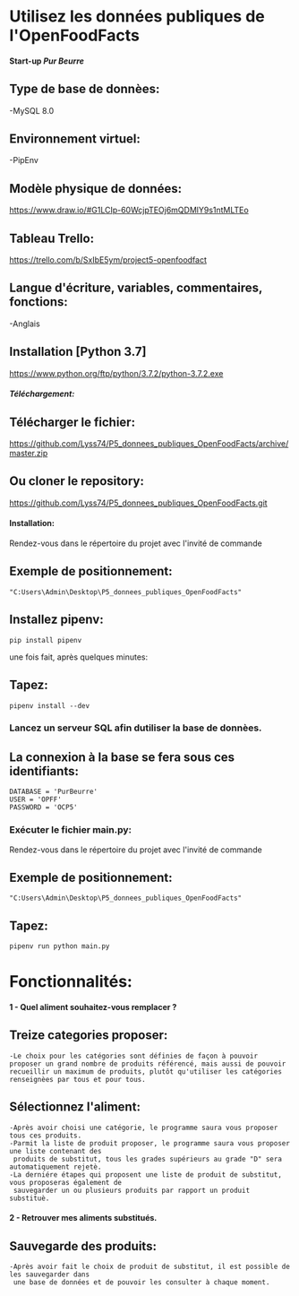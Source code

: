 # Utilisez les données publiques de l'OpenFoodFacts

#### Start-up *Pur Beurre*

## Type de base de donnèes:
-MySQL 8.0

## Environnement virtuel:
-PipEnv

## Modèle physique de données: 
https://www.draw.io/#G1LCIp-60WcjpTEOj6mQDMlY9s1ntMLTEo

## Tableau Trello:
https://trello.com/b/SxIbE5ym/project5-openfoodfact

## Langue d'écriture, variables, commentaires, fonctions: 
-Anglais

## Installation [Python 3.7]
https://www.python.org/ftp/python/3.7.2/python-3.7.2.exe

##### Téléchargement:

## Télécharger le fichier: 
https://github.com/Lyss74/P5_donnees_publiques_OpenFoodFacts/archive/master.zip

## Ou cloner le repository:
https://github.com/Lyss74/P5_donnees_publiques_OpenFoodFacts.git

#### Installation:
Rendez-vous dans le répertoire du projet avec l'invité de commande

## Exemple de positionnement: 
    "C:Users\Admin\Desktop\P5_donnees_publiques_OpenFoodFacts"

## Installez pipenv: 
    pip install pipenv

une fois fait, après quelques minutes:

## Tapez: 
    pipenv install --dev 

### Lancez un serveur SQL afin dutiliser la base de donnèes.

## La connexion à la base se fera sous ces identifiants: 
    DATABASE = 'PurBeurre'
    USER = 'OPFF' 
    PASSWORD = 'OCP5' 

### Exécuter le fichier main.py:

Rendez-vous dans le répertoire du projet avec l'invité de commande

## Exemple de positionnement: 
    "C:Users\Admin\Desktop\P5_donnees_publiques_OpenFoodFacts"

## Tapez: 
    pipenv run python main.py


# Fonctionnalités:

#### 1 - Quel aliment souhaitez-vous remplacer ? 

## Treize categories proposer:
    -Le choix pour les catégories sont définies de façon à pouvoir proposer un grand nombre de produits référencé, mais aussi de pouvoir recueillir un maximum de produits, plutôt qu'utiliser les catégories renseignèes par tous et pour tous.

## Sélectionnez l'aliment:
    -Après avoir choisi une catégorie, le programme saura vous proposer tous ces produits. 
    -Parmit la liste de produit proposer, le programme saura vous proposer une liste contenant des 
     produits de substitut, tous les grades supérieurs au grade "D" sera automatiquement rejetè. 
    -La derniére étapes qui proposent une liste de produit de substitut, vous proposeras également de 
     sauvegarder un ou plusieurs produits par rapport un produit substituè.

#### 2 - Retrouver mes aliments substitués.

##  Sauvegarde des produits:
    -Après avoir fait le choix de produit de substitut, il est possible de les sauvegarder dans 
     une base de données et de pouvoir les consulter à chaque moment.
